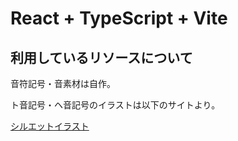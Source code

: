 # React + TypeScript + Vite

## 利用しているリソースについて

音符記号・音素材は自作。

ト音記号・ヘ音記号のイラストは以下のサイトより。

[シルエットイラスト](https://www.silhouette-illust.com/)